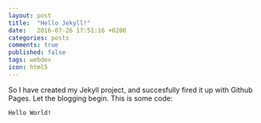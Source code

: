 ```yaml
---
layout: post
title:  "Hello Jekyll!"
date:   2016-07-26 17:51:16 +0200
categories: posts
comments: true
published: false
tags: webdev
icon: html5
---
```

So I have created my Jekyll project, and succesfully fired it up with Github Pages. Let the blogging begin.
This is some code:

```
Hello World!
```